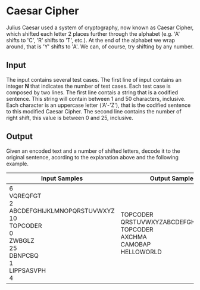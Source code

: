 # Caesar Cipher
Julius Caesar used a system of cryptography, now known as Caesar Cipher, which shifted each letter 2 places further through the alphabet (e.g. 'A' shifts to 'C', 'R' shifts to 'T', etc.). At the end of the alphabet we wrap around, that is 'Y' shifts to 'A'. We can, of course, try shifting by any number.

## Input
The input contains several test cases. The first line of input contains an integer **N** that indicates the number of test cases. Each test case is composed by two lines. The first line contais a string that is a codified sentence. This string will contain between 1 and 50 characters, inclusive. Each character is an uppercase letter ('A'-'Z'), that is the codified sentence to this modified Caesar Cipher. The second line contains the number of right shift, this value is between 0 and 25, inclusive.

## Output
Given an encoded text and a number of shifted letters, decode it to the original sentence, acording to the explanation above and the following example.

|                                                              Input Samples                                                             |                                       Output Samples                                       |
|----------------------------------------------------------------------------------------------------------------------------------------|--------------------------------------------------------------------------------------------|
| 6<br> VQREQFGT<br> 2<br> ABCDEFGHIJKLMNOPQRSTUVWXYZ<br> 10<br> TOPCODER<br> 0<br> ZWBGLZ<br> 25<br> DBNPCBQ<br> 1<br> LIPPSASVPH<br> 4 | TOPCODER<br> QRSTUVWXYZABCDEFGHIJKLMNOP<br> TOPCODER<br> AXCHMA<br> CAMOBAP<br> HELLOWORLD |